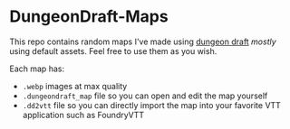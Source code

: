 # DungeonDraft-Maps

This repo contains random maps I've made using [dungeon draft](https://dungeondraft.net/) _mostly_ using default assets. Feel free to use them as you wish.

Each map has:
* `.webp` images at max quality
* `.dungeondraft_map` file so you can open and edit the map yourself
* `.dd2vtt` file so you can directly import the map into your favorite VTT application such as FoundryVTT

